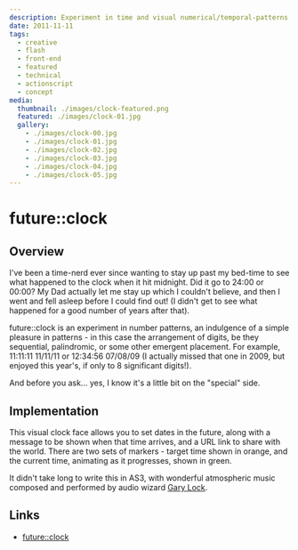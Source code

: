 ```yaml
---
description: Experiment in time and visual numerical/temporal-patterns
date: 2011-11-11
tags:
  - creative
  - flash
  - front-end
  - featured
  - technical
  - actionscript
  - concept
media:
  thumbnail: ./images/clock-featured.png
  featured: ./images/clock-01.jpg
  gallery:
    - ./images/clock-00.jpg
    - ./images/clock-01.jpg
    - ./images/clock-02.jpg
    - ./images/clock-03.jpg
    - ./images/clock-04.jpg
    - ./images/clock-05.jpg
---
```


# future::clock

## Overview

I've been a time-nerd ever since wanting to stay up past my bed-time to see what happened to the clock when it hit midnight. Did it go to 24:00 or 00:00? My Dad actually let me stay up which I couldn't believe, and then I went and fell asleep before I could find out! (I didn't get to see what happened for a good number of years after that).

future::clock is an experiment in number patterns, an indulgence of a simple pleasure in patterns - in this case the arrangement of digits, be they sequential, palindromic, or some other emergent placement. For example, 11:11:11 11/11/11 or 12:34:56 07/08/09 (I actually missed that one in 2009, but enjoyed this year's, if only to 8 significant digits!).

And before you ask... yes, I know it's a little bit on the "special" side.

## Implementation

This visual clock face allows you to set dates in the future, along with a message to be shown when that time arrives, and a URL link to share with the world. There are two sets of markers - target time shown in orange, and the current time, animating as it progresses, shown in green.

It didn't take long to write this in AS3, with wonderful atmospheric music composed and performed by audio wizard [Gary Lock](https://twitter.com/Glock_EA).

## Links

- [future::clock](http://projects.davestewart.co.uk/clock/)
